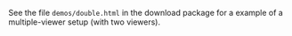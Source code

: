 See the file `demos/double.html` in the download package for a example of a
multiple-viewer setup (with two viewers).

